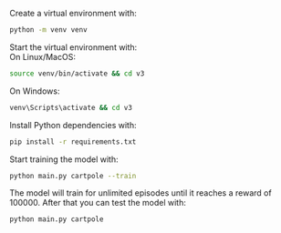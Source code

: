 Create a virtual environment with:
```bash
python -m venv venv
```

Start the virtual environment with:  
On Linux/MacOS:
```bash
source venv/bin/activate && cd v3
```

On Windows:
```bash
venv\Scripts\activate && cd v3
```

Install Python dependencies with:
```bash
pip install -r requirements.txt
```

Start training the model with:
```bash
python main.py cartpole --train
```

The model will train for unlimited episodes until it reaches a reward of 100000. After that you can test the model with:
```bash
python main.py cartpole
```